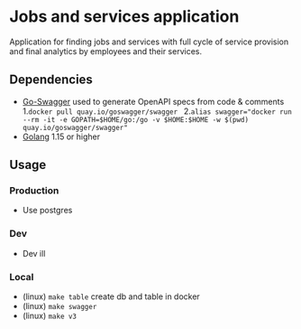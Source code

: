# Jobs and services application

Application for finding jobs and services with full cycle of service provision and final analytics by employees and their services.

## Dependencies
- [Go-Swagger](https://goswagger.io) used to generate OpenAPI specs from code & comments
    1.`docker pull quay.io/goswagger/swagger ` 
    2.`alias swagger="docker run --rm -it -e GOPATH=$HOME/go:/go -v $HOME:$HOME -w $(pwd) quay.io/goswagger/swagger"`
- [Golang](https://golang.org/dl) 1.15 or higher


## Usage
### Production
- Use postgres
### Dev
- Dev ill
### Local
- (linux) `make table` create db and table in docker
- (linux) `make swagger`
- (linux) `make v3`

